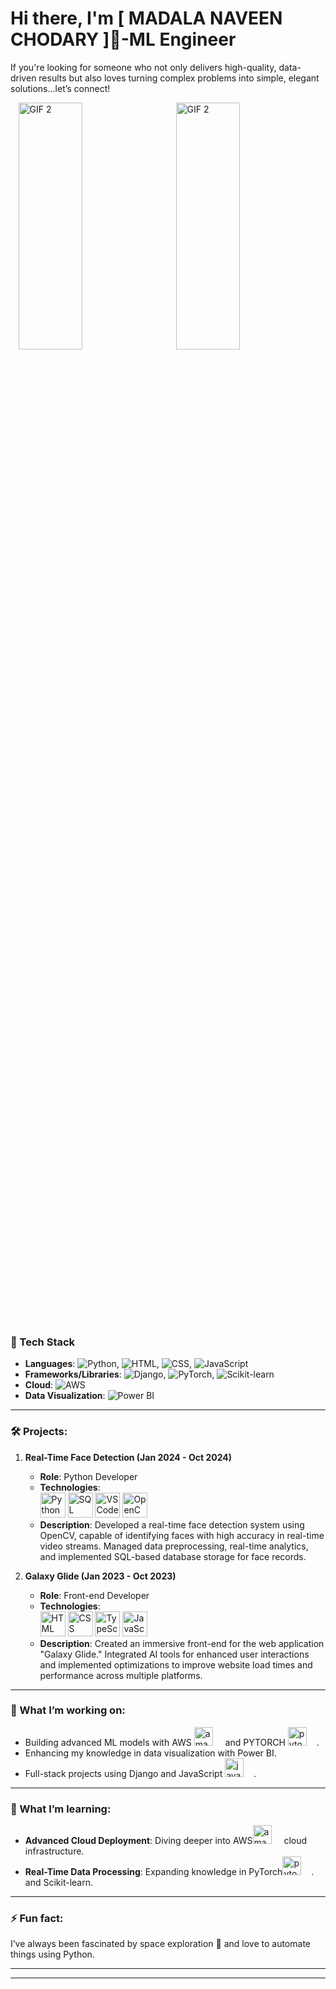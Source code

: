 # Hi there, I'm [ MADALA NAVEEN CHODARY ]🌟-ML Engineer
If you're looking for someone who not only delivers high-quality, data-driven results but also loves turning complex problems into simple, elegant solutions...let’s connect!

<div style="display: flex; justify-content: space-around; height: 50%; width: 100%;">

  <img src="https://media.giphy.com/media/3o6QL6BkYYlWuu66oE/giphy.gif?cid=ecf05e477260rb0nn9mwivfvpugefsq2835bc7z9rwir6cu5&ep=v1_gifs_search&rid=giphy.gif&ct=g" alt="GIF 2" width="45%" height="auto"  />
  
  <img src="https://media.giphy.com/media/hVEBWRInEvNOEVS18i/giphy.gif?cid=ecf05e47zy3fvksyzjyce9mytaesvrv12phzywyhzvedot19&ep=v1_gifs_related&rid=giphy.gif&ct=g" alt="GIF 2" width="45%" height="auto" />

</div>


### 💼 Tech Stack

- **Languages**: ![Python](https://img.shields.io/badge/-Python-3776AB?style=flat-square&logo=python&logoColor=white), ![HTML](https://img.shields.io/badge/-HTML-E34F26?style=flat-square&logo=html5&logoColor=white), ![CSS](https://img.shields.io/badge/-CSS-1572B6?style=flat-square&logo=css3&logoColor=white), ![JavaScript](https://img.shields.io/badge/-JavaScript-F7DF1E?style=flat-square&logo=javascript&logoColor=black)
- **Frameworks/Libraries**: ![Django](https://img.shields.io/badge/-Django-092E20?style=flat-square&logo=django&logoColor=white), ![PyTorch](https://img.shields.io/badge/-PyTorch-EE4C2C?style=flat-square&logo=pytorch&logoColor=white), ![Scikit-learn](https://img.shields.io/badge/-Scikit--learn-F7931E?style=flat-square&logo=scikit-learn&logoColor=white)
- **Cloud**: ![AWS](https://img.shields.io/badge/-Amazon%20AWS-232F3E?style=flat-square&logo=amazon-aws&logoColor=white)
- **Data Visualization**: ![Power BI](https://img.shields.io/badge/-Power%20BI-F2C811?style=flat-square&logo=power-bi&logoColor=black)

---
### 🛠️ Projects:

1. **Real-Time Face Detection (Jan 2024 - Oct 2024)**  
   - **Role**: Python Developer  
   - **Technologies**:  
     <img src="https://cdn.jsdelivr.net/gh/devicons/devicon/icons/python/python-original.svg" alt="Python" width="40" height="40"/> 
     <img src="https://cdn.jsdelivr.net/gh/devicons/devicon/icons/mysql/mysql-original-wordmark.svg" alt="SQL" width="40" height="40"/> 
     <img src="https://cdn.jsdelivr.net/gh/devicons/devicon/icons/vscode/vscode-original.svg" alt="VSCode" width="40" height="40"/> 
     <img src="https://cdn.jsdelivr.net/gh/devicons/devicon/icons/opencv/opencv-original.svg" alt="OpenCV" width="40" height="40"/>  
   - **Description**: Developed a real-time face detection system using OpenCV, capable of identifying faces with high accuracy in real-time video streams. Managed data preprocessing, real-time analytics, and implemented SQL-based database storage for face records.

2. **Galaxy Glide (Jan 2023 - Oct 2023)**  
   - **Role**: Front-end Developer  
   - **Technologies**:  
     <img src="https://cdn.jsdelivr.net/gh/devicons/devicon/icons/html5/html5-original.svg" alt="HTML" width="40" height="40"/> 
     <img src="https://cdn.jsdelivr.net/gh/devicons/devicon/icons/css3/css3-original.svg" alt="CSS" width="40" height="40"/> 
     <img src="https://cdn.jsdelivr.net/gh/devicons/devicon/icons/typescript/typescript-original.svg" alt="TypeScript" width="40" height="40"/> 
     <img src="https://cdn.jsdelivr.net/gh/devicons/devicon/icons/javascript/javascript-original.svg" alt="JavaScript" width="40" height="40"/>  
   - **Description**: Created an immersive front-end for the web application "Galaxy Glide." Integrated AI tools for enhanced user interactions and implemented optimizations to improve website load times and performance across multiple platforms.



---

### 🔭 What I’m working on:
- Building advanced ML models with AWS <img src="https://cdn.jsdelivr.net/gh/devicons/devicon/icons/amazonwebservices/amazonwebservices-line-wordmark.svg" height="30" alt="amazonwebservices logo"  />
  <img width="12" /> and PYTORCH <img src="https://cdn.jsdelivr.net/gh/devicons/devicon/icons/pytorch/pytorch-original.svg" height="30" alt="pytorch logo"  />
  <img width="12" />.
- Enhancing my knowledge in data visualization with Power BI.
- Full-stack projects using Django and JavaScript <img src="https://cdn.jsdelivr.net/gh/devicons/devicon/icons/javascript/javascript-original.svg" height="30" alt="javascript logo"  />
  <img width="12" />.

---

### 🌱 What I’m learning:
- **Advanced Cloud Deployment**: Diving deeper into AWS<img src="https://cdn.jsdelivr.net/gh/devicons/devicon/icons/amazonwebservices/amazonwebservices-line-wordmark.svg" height="30" alt="amazonwebservices logo"  />
  <img width="12" /> cloud infrastructure.
- **Real-Time Data Processing**: Expanding knowledge in PyTorch<img src="https://cdn.jsdelivr.net/gh/devicons/devicon/icons/pytorch/pytorch-original.svg" height="30" alt="pytorch logo"  />
  <img width="12" />. and Scikit-learn.

---

### ⚡ Fun fact:
I’ve always been fascinated by space exploration 🌌 and love to automate things using Python.

---


---



